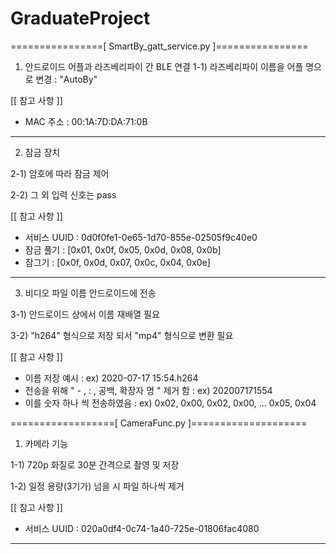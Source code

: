 # GraduateProject

================[ SmartBy_gatt_service.py ]================

1. 안드로이드 어플과 라즈베리파이 간 BLE 연결 
1-1) 라즈베리파이 이름을 어플 명으로 변경 : "AutoBy"

[[ 참고 사항 ]]
- MAC 주소 : 00:1A:7D:DA:71:0B

-------------------------------------------------------------------------------------
2. 잠금 장치

2-1) 암호에 따라 잠금 제어

2-2) 그 외 입력 신호는 pass

[[ 참고 사항 ]]
- 서비스 UUID 	: 0d0f0fe1-0e65-1d70-855e-02505f9c40e0
- 잠금 풀기 	: [0x01, 0x0f, 0x05, 0x0d, 0x08, 0x0b]
- 잠그기    	: [0x0f, 0x0d, 0x07, 0x0c, 0x04, 0x0e]

-------------------------------------------------------------------------------------
3. 비디오 파일 이름 안드로이드에 전송

3-1) 안드로이드 상에서 이름 재배열 필요 

3-2) "h264" 형식으로 저장 되서 "mp4" 형식으로 변환 필요

[[ 참고 사항 ]]
- 이름 저장 예시 : ex) 2020-07-17 15:54.h264
- 전송을 위해 " - , : , 공백, 확장자 명 " 제거 함 : ex) 202007171554
- 이를 숫자 하나 씩 전송하였음 : ex) 0x02, 0x00, 0x02, 0x00, ... 0x05, 0x04

==================[ CameraFunc.py ]====================

1. 카메라 기능

1-1) 720p 화질로 30분 간격으로 촬영 및 저장

1-2) 일정 용량(3기가) 넘을 시 파일 하나씩 제거

[[ 참고 사항 ]]
- 서비스 UUID 	: 020a0df4-0c74-1a40-725e-01806fac4080

-------------------------------------------------------------------------------------
